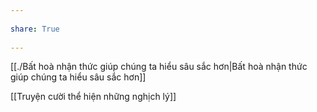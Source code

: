 ---  
share: True  
---  
[[./Bất hoà nhận thức giúp chúng ta hiểu sâu sắc hơn|Bất hoà nhận thức giúp chúng ta hiểu sâu sắc hơn]]   
[[Truyện cười thể hiện những nghịch lý]]  
